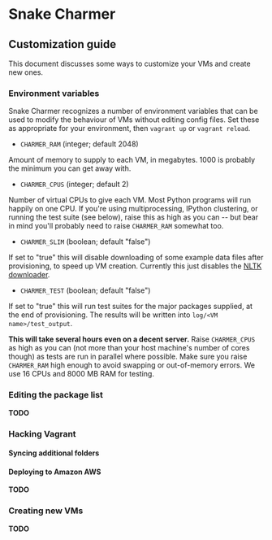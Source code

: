 # Snake Charmer

## Customization guide

This document discusses some ways to customize your VMs and create new ones.

### Environment variables

Snake Charmer recognizes a number of environment variables that can be used to
modify the behaviour of VMs without editing config files. Set these as
appropriate for your environment, then `vagrant up` or `vagrant reload`.

* `CHARMER_RAM` (integer; default 2048)

Amount of memory to supply to each VM, in megabytes. 1000 is probably the
minimum you can get away with.

* `CHARMER_CPUS` (integer; default 2)

Number of virtual CPUs to give each VM. Most Python programs will run happily
on one CPU. If you're using multiprocessing, IPython clustering, or running the
test suite (see below), raise this as high as you can -- but bear in mind
you'll probably need to raise `CHARMER_RAM` somewhat too.

* `CHARMER_SLIM` (boolean; default "false")

If set to "true" this will disable downloading of some example data files after
provisioning, to speed up VM creation. Currently this just disables the
[NLTK downloader](http://www.nltk.org/data.html).

* `CHARMER_TEST` (boolean; default "false")

If set to "true" this will run test suites for the major packages supplied, at
the end of provisioning. The results will be written into
`log/<VM name>/test_output`.

**This will take several hours even on a decent server.** Raise `CHARMER_CPUS`
as high as you can (not more than your host machine's number of cores though)
as tests are run in parallel where possible. Make sure you raise `CHARMER_RAM`
high enough to avoid swapping or out-of-memory errors. We use 16 CPUs and 8000
MB RAM for testing.

### Editing the package list

**TODO**

### Hacking Vagrant

#### Syncing additional folders

#### Deploying to Amazon AWS

**TODO**

### Creating new VMs

**TODO**


